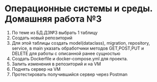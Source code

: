 # Операционные системы и среды. Домашняя работа №3

1. По теме из БД.ДЗ№3 выбрать 1 таблицу
2. Создать новый репозиторий
3. Для этой таблицы создать model(dataclass), migration, repository, service, в main указать обработчики методов GET,POST,PUT и DELETE для работы с описанной ранее сущностью
4. Создать Dockerfile и docker-compose.yml для проекта.
5. Залить изменения в репозиторий и на VM
6. Поднять сервер на VM
7. Протестировать получившийся сервер через Postman